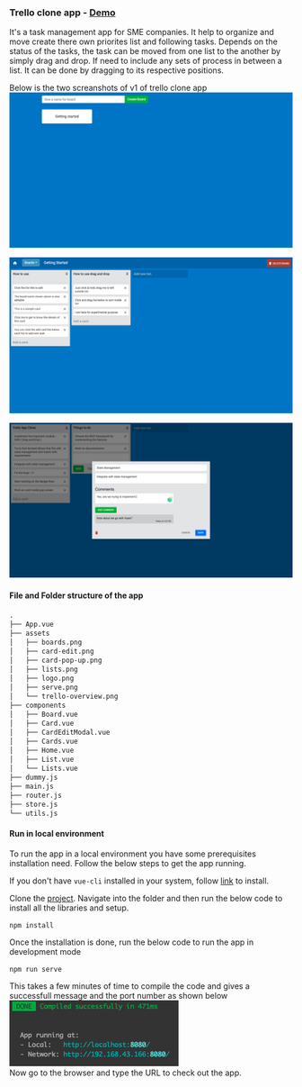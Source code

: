 ### Trello clone app - [Demo](https://keen-lichterman-1dce1c.netlify.app/)
It's a task management app for SME companies. It help to organize and move create there own priorites list and following tasks. Depends on the status of the tasks, the task can be moved from one list to the another by simply drag and drop. If need to include any sets of process in between a list. It can be done by dragging to its respective positions.

Below is the two screanshots of v1 of trello clone app
![App-home-page](./src/assets/boards.png)

![list-home-page](./src/assets/lists.png)

![card-model](./src/assets/card-pop-up.png)

#### File and Folder structure of the app
```
.
├── App.vue
├── assets
│   ├── boards.png
│   ├── card-edit.png
│   ├── card-pop-up.png
│   ├── lists.png
│   ├── logo.png
│   ├── serve.png
│   └── trello-overview.png
├── components
│   ├── Board.vue
│   ├── Card.vue
│   ├── CardEditModal.vue
│   ├── Cards.vue
│   ├── Home.vue
│   ├── List.vue
│   └── Lists.vue
├── dummy.js
├── main.js
├── router.js
├── store.js
└── utils.js
```

#### Run in local environment
To run the app in a local environment you have some prerequisites installation need. Follow the below steps to get the app running. 

If you don't have ``vue-cli`` installed in your system, follow [link](https://cli.vuejs.org/guide/installation.html) to install.

Clone the [project](https://github.com/karthikricssion/simple-trello-app.git). Navigate into the folder and then run the below code to install all the libraries and setup.

```
npm install
```

Once the installation is done, run the below code to run the app in development mode
````
npm run serve
````
This takes a few minutes of time to compile the code and gives a successfull message and the port number as shown below
![compiled-successfully](./src/assets/serve.png) \
Now go to the browser and type the URL to check out the app.



